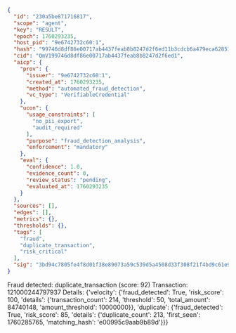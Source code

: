 ```json
{
  "id": "230a5be871716817",
  "scope": "agent",
  "key": "RESULT",
  "epoch": 1760293235,
  "host_pid": "9e6742732c60:1",
  "hash": "99746d8df86e00717ab4437feab8b8247d2f6ed11b3cdcb6a479eca62851f2ea",
  "cid": "QmV199746d8df86e00717ab4437feab8b8247d2f6ed1",
  "aicp": {
    "prov": {
      "issuer": "9e6742732c60:1",
      "created_at": 1760293235,
      "method": "automated_fraud_detection",
      "vc_type": "VerifiableCredential"
    },
    "ucon": {
      "usage_constraints": [
        "no_pii_export",
        "audit_required"
      ],
      "purpose": "fraud_detection_analysis",
      "enforcement": "mandatory"
    },
    "eval": {
      "confidence": 1.0,
      "evidence_count": 0,
      "review_status": "pending",
      "evaluated_at": 1760293235
    }
  },
  "sources": [],
  "edges": [],
  "metrics": {},
  "thresholds": {},
  "tags": [
    "fraud",
    "duplicate_transaction",
    "risk_critical"
  ],
  "sig": "3bd94c7805fe4f8d01f38e89073a59c539d5a4508d33f308f21f4bd9c61e9bab"
}
```

Fraud detected: duplicate_transaction (score: 92)
Transaction: 121000244797937
Details: {'velocity': {'fraud_detected': True, 'risk_score': 100, 'details': {'transaction_count': 214, 'threshold': 50, 'total_amount': 84740148, 'amount_threshold': 10000000}}, 'duplicate': {'fraud_detected': True, 'risk_score': 85, 'details': {'duplicate_count': 213, 'first_seen': 1760285765, 'matching_hash': 'e00995c9aab9b89d'}}}